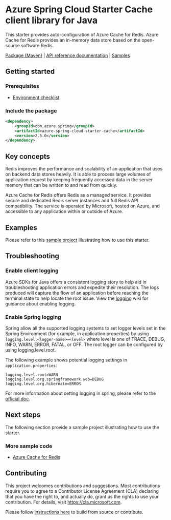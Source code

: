 # Azure Spring Cloud Starter Cache client library for Java
This starter provides auto-configuration of Azure Cache for Redis. Azure Cache for Redis provides an in-memory data store based on the open-source software Redis. 

[Package (Maven)][package] | [API reference documentation][refdocs] | [Samples][sample]

## Getting started

### Prerequisites
- [Environment checklist][environment_checklist]

### Include the package
[//]: # ({x-version-update-start;com.azure.spring:azure-spring-cloud-starter-cache;current})
```xml
<dependency>
    <groupId>com.azure.spring</groupId>
    <artifactId>azure-spring-cloud-starter-cache</artifactId>
    <version>2.5.0</version>
</dependency>
```
[//]: # ({x-version-update-end})

## Key concepts
Redis improves the performance and scalability of an application that uses on backend data stores heavily. It is able to process large volumes of application request by keeping frequently accessed data in the server memory that can be written to and read from quickly.

Azure Cache for Redis offers Redis as a managed service. It provides secure and dedicated Redis server instances and full Redis API compatibility. The service is operated by Microsoft, hosted on Azure, and accessible to any application within or outside of Azure.

## Examples
Please refer to this [sample project][sample] illustrating how to use this starter.
## Troubleshooting
### Enable client logging
Azure SDKs for Java offers a consistent logging story to help aid in troubleshooting application errors and expedite their resolution. The logs produced will capture the flow of an application before reaching the terminal state to help locate the root issue. View the [logging][logging] wiki for guidance about enabling logging.

### Enable Spring logging
Spring allow all the supported logging systems to set logger levels set in the Spring Environment (for example, in application.properties) by using `logging.level.<logger-name>=<level>` where level is one of TRACE, DEBUG, INFO, WARN, ERROR, FATAL, or OFF. The root logger can be configured by using logging.level.root.

The following example shows potential logging settings in `application.properties`:

```properties
logging.level.root=WARN
logging.level.org.springframework.web=DEBUG
logging.level.org.hibernate=ERROR
```

For more information about setting logging in spring, please refer to the [official doc][logging_doc].
 

## Next steps
The following section provide a sample project illustrating how to use the starter.
### More sample code
- [Azure Cache for Redis][sample]

## Contributing
This project welcomes contributions and suggestions.  Most contributions require you to agree to a Contributor License Agreement (CLA) declaring that you have the right to, and actually do, grant us the rights to use your contribution. For details, visit https://cla.microsoft.com.

Please follow [instructions here][contributing_md] to build from source or contribute.

<!-- Link -->
[package]: https://mvnrepository.com/artifact/com.microsoft.azure/spring-starter-azure-cache
[refdocs]: https://azure.github.io/azure-sdk-for-java/springcloud.html#azure-spring-cloud-autoconfigure
[sample]: https://github.com/Azure/azure-sdk-for-java/tree/master/sdk/spring/azure-spring-boot-samples/azure-spring-cloud-sample-cache
[logging]: https://github.com/Azure/azure-sdk-for-java/wiki/Logging-with-Azure-SDK#use-logback-logging-framework-in-a-spring-boot-application
[logging_doc]: https://docs.spring.io/spring-boot/docs/current/reference/html/features.html#boot-features-logging
[contributing_md]: https://github.com/Azure/azure-sdk-for-java/tree/master/sdk/spring/CONTRIBUTING.md
[environment_checklist]: https://github.com/Azure/azure-sdk-for-java/blob/main/sdk/spring/ENVIRONMENT_CHECKLIST.md#ready-to-run-checklist

